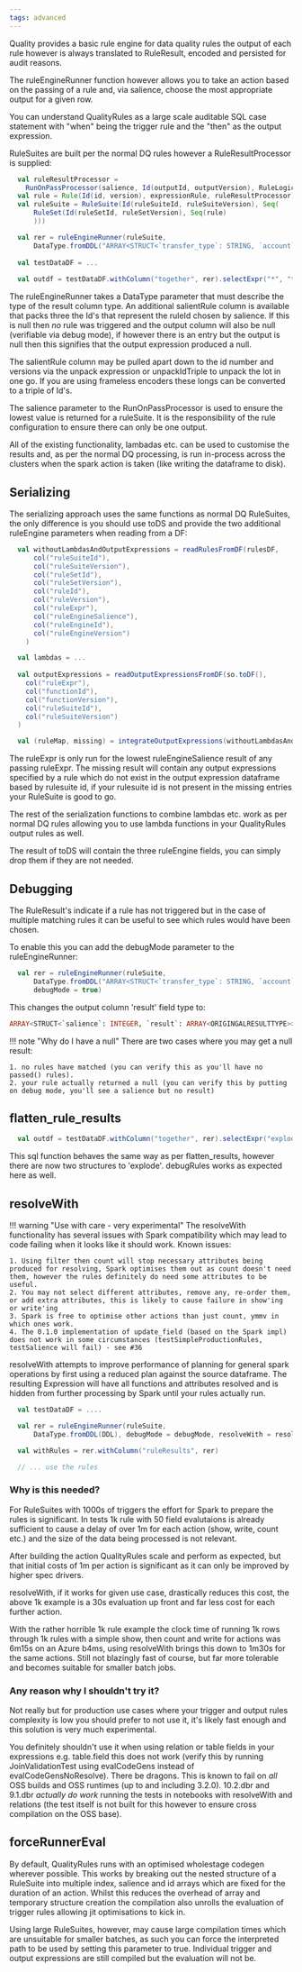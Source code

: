 ```yaml
---
tags: advanced
---
```

   
Quality provides a basic rule engine for data quality rules the output of each rule however is always translated to RuleResult, encoded and persisted for audit reasons.

The ruleEngineRunner function however allows you to take an action based on the passing of a rule and, via salience, choose the most appropriate output for a given row.

You can understand QualityRules as a large scale auditable SQL case statement with "when" being the trigger rule and the "then" as the output expression.

RuleSuites are built per the normal DQ rules however a RuleResultProcessor is supplied:

```scala
  val ruleResultProcessor = 
    RunOnPassProcessor(salience, Id(outputId, outputVersion), RuleLogicUtils)("array(account_row('from', account), account_row('to', 'other_account1'))")))
  val rule = Rule(Id(id, version), expressionRule, ruleResultProcessor)
  val ruleSuite = RuleSuite(Id(ruleSuiteId, ruleSuiteVersion), Seq(
      RuleSet(Id(ruleSetId, ruleSetVersion), Seq(rule)
      )))

  val rer = ruleEngineRunner(ruleSuite,
      DataType.fromDDL("ARRAY<STRUCT<`transfer_type`: STRING, `account`: STRING>>"))
  
  val testDataDF = ...
  
  val outdf = testDataDF.withColumn("together", rer).selectExpr("*", "together.result")
```

The ruleEngineRunner takes a DataType parameter that must describe the type of the result column type.  An additional salientRule column is available that packs three the Id's that represent the ruleId chosen by salience.  If this is null then _no_ rule was triggered and the output column will also be null (verifiable via debug mode), if however there is an entry but the output is null then this signifies that the output expression produced a null.

The salientRule column may be pulled apart down to the id number and versions via the unpack expression or unpackIdTriple to unpack the lot in one go.  If you are using frameless encoders these longs can be converted to a triple of Id's.  

The salience parameter to the RunOnPassProcessor is used to ensure the lowest value is returned for a ruleSuite.  It is the responsibility of the rule configuration to ensure there can only be one output.

All of the existing functionality, lambadas etc. can be used to customise the results and, as per the normal DQ processing, is run in-process across the clusters when the spark action is taken (like writing the dataframe to disk).

## Serializing

The serializing approach uses the same functions as normal DQ RuleSuites, the only difference is you should use toDS and provide the two additional ruleEngine parameters when reading from a DF:

```scala
  val withoutLambdasAndOutputExpressions = readRulesFromDF(rulesDF,
      col("ruleSuiteId"),
      col("ruleSuiteVersion"),
      col("ruleSetId"),
      col("ruleSetVersion"),
      col("ruleId"),
      col("ruleVersion"),
      col("ruleExpr"),
      col("ruleEngineSalience"), 
      col("ruleEngineId"),
      col("ruleEngineVersion")
    )

  val lambdas = ...
  
  val outputExpressions = readOutputExpressionsFromDF(so.toDF(),
    col("ruleExpr"),
    col("functionId"),
    col("functionVersion"),
    col("ruleSuiteId"),
    col("ruleSuiteVersion")
  )

  val (ruleMap, missing) = integrateOutputExpressions(withoutLambdasAndOutputExpressions, outputExpressions)    

```

The ruleExpr is only run for the lowest ruleEngineSalience result of any passing ruleExpr.  The missing result will contain any output expressions specified by a rule which do not exist in the output expression dataframe based by rulesuite id, if your rulesuite id is not present in the missing entries your RuleSuite is good to go.

The rest of the serialization functions to combine lambdas etc. work as per normal DQ rules allowing you to use lambda functions in your QualityRules output rules as well.

The result of toDS will contain the three ruleEngine fields, you can simply drop them if they are not needed.

## Debugging

The RuleResult's indicate if a rule has not triggered but in the case of multiple matching rules it can be useful to see which rules would have been chosen.

To enable this you can add the debugMode parameter to the ruleEngineRunner:

```scala
  val rer = ruleEngineRunner(ruleSuite,
      DataType.fromDDL("ARRAY<STRUCT<`transfer_type`: STRING, `account`: STRING>>"),
      debugMode = true)
```

This changes the output column 'result' field type to:

```sql
ARRAY<STRUCT<`salience`: INTEGER, `result`: ARRAY<ORIGINGALRESULTTYPE>>
```

!!! note "Why do I have a null"
    There are two cases where you may get a null result:
    
    1. no rules have matched (you can verify this as you'll have no passed() rules).
    2. your rule actually returned a null (you can verify this by putting on debug mode, you'll see a salience but no result)

## flatten_rule_results
    
```scala
  val outdf = testDataDF.withColumn("together", rer).selectExpr("explode(flatten_rule_results(together)) as expl").selectExpr("expl.*")
```

This sql function behaves the same way as per flatten_results, however there are now two structures to 'explode'.  debugRules works as expected here as well.

## resolveWith

!!! warning "Use with care - very experimental"
    The resolveWith functionality has several issues with Spark compatibility which may lead to code failing when it looks like it should work.
    Known issues:
    
    1. Using filter then count will stop necessary attributes being produced for resolving, Spark optimises them out as count doesn't need them, however the rules definitely do need some attributes to be useful.
    2. You may not select different attributes, remove any, re-order them, or add extra attributes, this is likely to cause failure in show'ing or write'ing
    3. Spark is free to optimise other actions than just count, ymmv in which ones work.     
    4. The 0.1.0 implementation of update_field (based on the Spark impl) does not work in some circumstances (testSimpleProductionRules, testSalience will fail) - see #36
    
resolveWith attempts to improve performance of planning for general spark operations by first using a reduced plan against the source dataframe.  The resulting Expression will have all functions and attributes resolved and is hidden from further processing by Spark until your rules actually run. 

```scala
  val testDataDF = ....

  val rer = ruleEngineRunner(ruleSuite,
      DataType.fromDDL(DDL), debugMode = debugMode, resolveWith = resolveWith = Some(testDataDF))

  val withRules = rer.withColumn("ruleResults", rer)

  // ... use the rules
```

### Why is this needed?

For RuleSuites with 1000s of triggers the effort for Spark to prepare the rules is significant.  In tests 1k rule with 50 field evalutaions is already sufficient to cause a delay of over 1m for each action (show, write, count etc.) and the size of the data being processed is not relevant.

After building the action QualityRules scale and perform as expected, but that initial costs of 1m per action is significant as it can only be improved by higher spec drivers.

resolveWith, if it works for given use case, drastically reduces this cost, the above 1k example is a 30s evaluation up front and far less cost for each further action.

With the rather horrible 1k rule example the clock time of running 1k rows through 1k rules with a simple show, then count and write for actions was 6m15s on an Azure b4ms, using resolveWith brings this down to 1m30s for the same actions.  Still not blazingly fast of course, but far more tolerable and becomes suitable for smaller batch jobs.

### Any reason why I shouldn't try it?

Not really but for production use cases where your trigger and output rules complexity is low you should prefer to not use it, it's likely fast enough and this solution is very much experimental.

You definitely shouldn't use it when using relation or table fields in your expressions e.g. table.field this does not work (verify this by running JoinValidationTest using evalCodeGens instead of evalCodeGensNoResolve).  There be dragons.  This is known to fail on *all* OSS builds and OSS runtimes (up to and including 3.2.0).  10.2.dbr and 9.1.dbr *actually do work* running the tests in notebooks with resolveWith and relations (the test itself is not built for this however to ensure cross compilation on the OSS base).

## forceRunnerEval

By default, QualityRules runs with an optimised wholestage codegen wherever possible.  This works by breaking out the nested structure of a RuleSuite into multiple index, salience and id arrays which are fixed for the duration of an action.  Whilst this reduces the overhead of array and temporary structure creation the compilation also unrolls the evaluation of trigger rules allowing jit optimisations to kick in.

Using large RuleSuites, however, may cause large compilation times which are unsuitable for smaller batches, as such you can force the interpreted path to be used by setting this parameter to true.  Individual trigger and output expressions are still compiled but the evaluation will not be.

